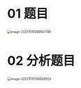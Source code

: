 # 01 题目

<img src="https://cvp.oss-cn-shanghai.aliyuncs.com/202510101446480.png" alt="image-20251010144647390" style="zoom:50%;" />



# 02 分析题目

<img src="https://cvp.oss-cn-shanghai.aliyuncs.com/202510101449611.png" alt="image-20251010144928502" style="zoom:50%;" />
